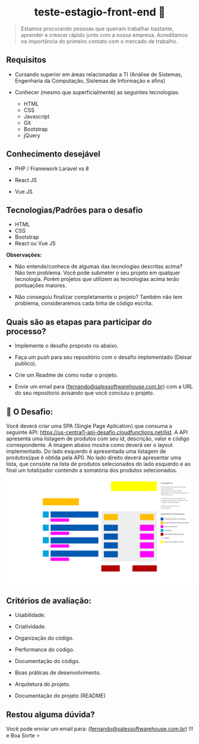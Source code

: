 <h1 align="center">teste-estagio-front-end 👋</h1>

> Estamos procurando pessoas que queiram trabalhar bastante, aprender e crescer rápido junto com a nossa empresa. Acreditamos na importância do primeiro contato com o mercado de trabalho.

## Requisitos

* Cursando superior em áreas relacionadas a TI (Análise de Sistemas, Engenharia da Computação, Sistemas de Informação e afins)

* Conhecer (mesmo que superficialmente) as seguintes tecnologias:
  * HTML
  * CSS
  * Javascript
  * Git
  * Bootstrap
  * jQuery

## Conhecimento desejável

* PHP / Framework Laravel vs 8

* React JS

* Vue JS

## Tecnologias/Padrões para o desafio

 * HTML
 * CSS
 * Bootstrap
 * React ou Vue JS

 **Observações:**

* Não entende/conhece de algumas das tecnologias descritas acima? Não tem problema. Você pode submeter o seu projeto em qualquer tecnologia. Porém projetos que utilizem as tecnologias acima terão pontuações maiores.

* Não conseguiu finalizar completamente o projeto? Também não tem problema, consideraremos cada linha de código escrita.

## Quais são as etapas para participar do processo?

* Implemente o desafio proposto no abaixo.

* Faça um push para seu repositório com o desafio implementado (Deixar publico).

* Crie um Readme de como rodar o projeto.

* Envie um email para (fernando@salessoftwarehouse.com.br) com a URL do seu repositorio avisando que você concluiu o projeto.

## 🤝 O Desafio:

Você deverá criar uma SPA (Single Page Aplication) que consuma a seguinte API: https://us-central1-api-desafio.cloudfunctions.net/list. A API apresenta uma listagem de produtos com seu id, descrição, valor e código correspondente. A imagem abaixo mostra como deverá ser o layout implementado. Do lado esquerdo é apresentada uma listagem de produtos(que é obtida pela API). No lado direito deverá apresentar uma lista, que consiste na lista de produtos selecionados do lado esquerdo e ao final um totalizador contendo a somatória dos produtos selecionados.

![Logo do Markdown](wireframe.png)

## Critérios de avaliação:

* Usabilidade.

* Criatividade.

* Organização do código.

* Performance do código.

* Documentação do código.

* Boas práticas de desenvolvimento.

* Arquitetura do projeto.

* Documentação do projeto (README)

## Restou alguma dúvida?

Você pode enviar um email para: (fernando@salessoftwarehouse.com.br) !!! e Boa Sorte ⭐️
